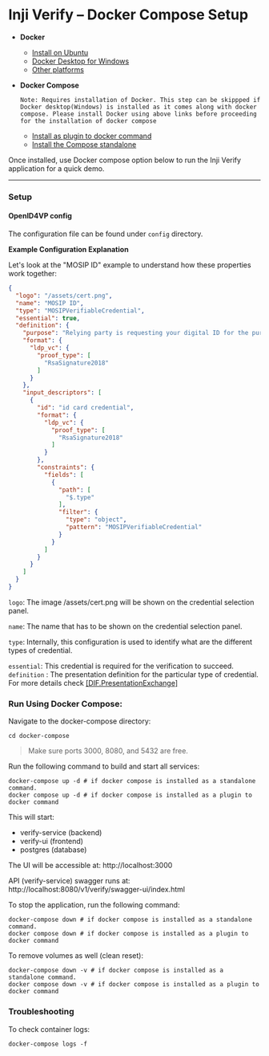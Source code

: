 # Inji Verify – Docker Compose Setup

- **Docker**

  - [Install on Ubuntu](https://docs.docker.com/engine/install/ubuntu/)
  - [Docker Desktop for Windows](https://docs.docker.com/desktop/install/windows-install/)
  - [Other platforms](https://docs.docker.com/engine/install/)

- **Docker Compose**

  `Note: Requires installation of Docker. This step can be skippped if Docker desktop(Windows) is installed as it comes along with docker compose. Please install Docker using above links before proceeding for the installation of docker compose`

  - [Install as plugin to docker command](https://docs.docker.com/compose/install/#scenario-two-install-the-compose-plugin)
  - [Install the Compose standalone](https://docs.docker.com/compose/install/#scenario-three-install-the-compose-standalone)

Once installed, use Docker compose option below to run the Inji Verify application for a quick demo.

---

### Setup

#### OpenID4VP config

The configuration file can be found under `config` directory.

**Example Configuration Explanation**

Let's look at the "MOSIP ID" example to understand how these properties work together:

```json
{
  "logo": "/assets/cert.png",
  "name": "MOSIP ID",
  "type": "MOSIPVerifiableCredential",
  "essential": true,
  "definition": {
    "purpose": "Relying party is requesting your digital ID for the purpose of Self-Authentication",
    "format": {
      "ldp_vc": {
        "proof_type": [
          "RsaSignature2018"
        ]
      }
    },
    "input_descriptors": [
      {
        "id": "id card credential",
        "format": {
          "ldp_vc": {
            "proof_type": [
              "RsaSignature2018"
            ]
          }
        },
        "constraints": {
          "fields": [
            {
              "path": [
                "$.type"
              ],
              "filter": {
                "type": "object",
                "pattern": "MOSIPVerifiableCredential"
              }
            }
          ]
        }
      }
    ]
  }
}
```

`logo`: The image /assets/cert.png will be shown on the credential selection panel.

`name`: The name that has to be shown on the credential selection panel.

`type`: Internally, this configuration is used to identify what are the different types of credential.

`essential`: This credential is required for the verification to succeed.
`definition` : The presentation definition for the particular type of credential. For more details check [[DIF.PresentationExchange]](https://identity.foundation/presentation-exchange/spec/v2.0.0/)

### Run Using Docker Compose:

Navigate to the docker-compose directory:

```shell
cd docker-compose
```

> Make sure ports 3000, 8080, and 5432 are free.

Run the following command to build and start all services:

```shell
docker-compose up -d # if docker compose is installed as a standalone command.
docker compose up -d # if docker compose is installed as a plugin to docker command
```

This will start:

* verify-service (backend)
* verify-ui (frontend)
* postgres (database)

The UI will be accessible at: http://localhost:3000

API (verify-service) swagger runs at: http://localhost:8080/v1/verify/swagger-ui/index.html

To stop the application, run the following command:

```shell
docker-compose down # if docker compose is installed as a standalone command.
docker compose down # if docker compose is installed as a plugin to docker command
```

To remove volumes as well (clean reset):

```shell
docker-compose down -v # if docker compose is installed as a standalone command.
docker compose down -v # if docker compose is installed as a plugin to docker command
```

### Troubleshooting

To check container logs:

```shell
docker-compose logs -f
```
